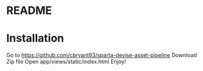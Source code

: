 # README

# Installation

Go to https://github.com/cbryant93/sparta-devise-asset-pipeline
Download Zip file
Open app/views/static/index.html
Enjoy!
